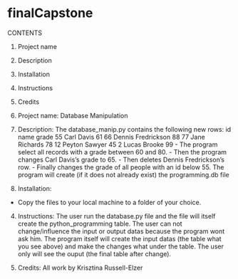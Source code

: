 # finalCapstone

CONTENTS
1. Project name
2. Description
3. Installation
4. Instructions
5. Credits


1. Project name: Database Manipulation

2. Description:
    The database_manip.py contains the following new rows:
    id    name              grade
    55 Carl Davis             61
    66 Dennis Fredrickson     88
    77 Jane Richards          78
    12 Peyton Sawyer          45
    2 Lucas Brooke            99
        - The program select all records with a grade between 60 and 80.
        - Then the program changes Carl Davis’s grade to 65.
        - Then deletes Dennis Fredrickson’s row.
        - Finally changes the grade of all people with an id below 55.
        The program will create (if it does not already exist) the programming.db file

3. Installation:
  - Copy the files to your local machine to a folder of your choice.

4. Instructions:
    The user run the database.py file and the file will itself create the python_programming table. The user can not change/influence the input or output datas because the program wont ask him. The program itself will create the input datas (the table what you see above) and make the changes what under the table. The user only will see the ouput (the final table after change).

5. Credits: 
    All work by Krisztina Russell-Elzer
